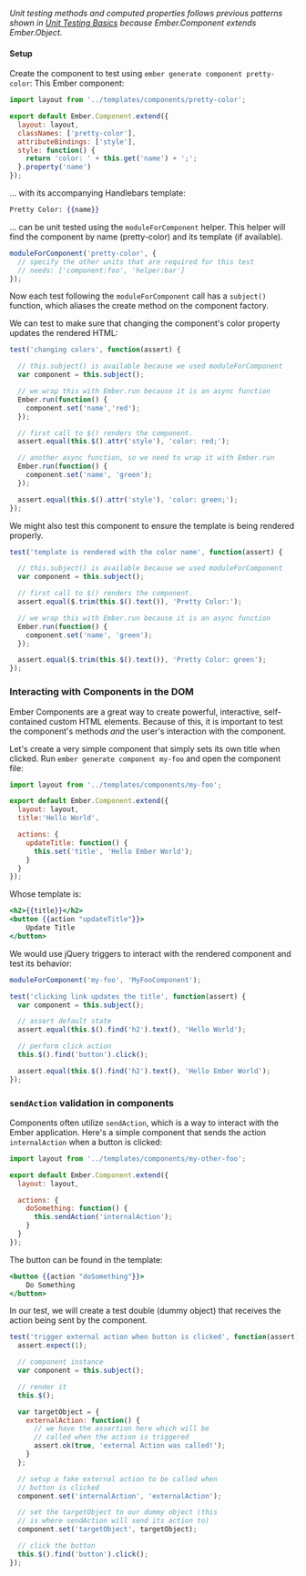 _Unit testing methods and computed properties follows previous patterns shown
in [Unit Testing Basics] because Ember.Component extends Ember.Object._

#### Setup

Create the component to test using `ember generate component pretty-color`:
This Ember component:

```javascript {data-filename=app/components/pretty-color.js}
import layout from '../templates/components/pretty-color';

export default Ember.Component.extend({
  layout: layout,
  classNames: ['pretty-color'],
  attributeBindings: ['style'],
  style: function() {
    return 'color: ' + this.get('name') + ';';
  }.property('name')
});
```

... with its accompanying Handlebars template:

```handlebars {data-filename=app/templates/components/pretty-color.hbs}
Pretty Color: {{name}}
```

... can be unit tested using the `moduleForComponent` helper.
This helper will find the component by name (pretty-color) and its template (if
available).

```javascript {data-filename=tests/unit/components/pretty-color-test.js}
moduleForComponent('pretty-color', {
  // specify the other units that are required for this test
  // needs: ['component:foo', 'helper:bar']
});
```

Now each test following the `moduleForComponent` call has a `subject()` function,
which aliases the create method on the component factory.

We can test to make sure that changing the component's color property updates
the rendered HTML:

```javascript {data-filename=tests/unit/components/pretty-color-test.js}
test('changing colors', function(assert) {

  // this.subject() is available because we used moduleForComponent
  var component = this.subject();

  // we wrap this with Ember.run because it is an async function
  Ember.run(function() {
    component.set('name','red');
  });

  // first call to $() renders the component.
  assert.equal(this.$().attr('style'), 'color: red;');

  // another async function, so we need to wrap it with Ember.run
  Ember.run(function() {
    component.set('name', 'green');
  });

  assert.equal(this.$().attr('style'), 'color: green;');
});
```

We might also test this component to ensure the template is being
rendered properly.

```javascript {data-filename=tests/unit/components/pretty-color-test.js}
test('template is rendered with the color name', function(assert) {

  // this.subject() is available because we used moduleForComponent
  var component = this.subject();

  // first call to $() renders the component.
  assert.equal($.trim(this.$().text()), 'Pretty Color:');

  // we wrap this with Ember.run because it is an async function
  Ember.run(function() {
    component.set('name', 'green');
  });

  assert.equal($.trim(this.$().text()), 'Pretty Color: green');
});
```

### Interacting with Components in the DOM

Ember Components are a great way to create powerful, interactive, self-contained
custom HTML elements. Because of this, it is important to test the
component's methods _and_ the user's interaction with the component.

Let's create a very simple component that simply sets its own
title when clicked. Run `ember generate component my-foo` and open the
component file:

```javascript {data-filename=app/components/my-foo.js}
import layout from '../templates/components/my-foo';

export default Ember.Component.extend({
  layout: layout,
  title:'Hello World',

  actions: {
    updateTitle: function() {
      this.set('title', 'Hello Ember World');
    }
  }
});
```

Whose template is:

```handlebars {data-filename=app/templates/components/my-foo.hbs}
<h2>{{title}}</h2>
<button {{action "updateTitle"}}>
    Update Title
</button>
```

We would use jQuery triggers to interact with the rendered component
and test its behavior:

```javascript {data-filename=tests/unit/components/my-foo-test.js}
moduleForComponent('my-foo', 'MyFooComponent');

test('clicking link updates the title', function(assert) {
  var component = this.subject();

  // assert default state
  assert.equal(this.$().find('h2').text(), 'Hello World');

  // perform click action
  this.$().find('button').click();

  assert.equal(this.$().find('h2').text(), 'Hello Ember World');
});
```

### `sendAction` validation in components

Components often utilize `sendAction`, which is a way to interact with the Ember
application. Here's a simple component that sends the action `internalAction`
when a button is clicked:

```javascript {data-filename=app/components/my-other-foo.js}
import layout from '../templates/components/my-other-foo';

export default Ember.Component.extend({
  layout: layout,

  actions: {
    doSomething: function() {
      this.sendAction('internalAction');
    }
  }
});
```

The button can be found in the template:

```handlebars {data-filename=app/templates/components/my-other-foo.hbs}
<button {{action "doSomething"}}>
    Do Something
</button>
```

In our test, we will create a test double (dummy object) that receives
the action being sent by the component.

```javascript {data-filename=tests/unit/components/my-other-foo.js}
test('trigger external action when button is clicked', function(assert) {
  assert.expect(1);

  // component instance
  var component = this.subject();

  // render it
  this.$();

  var targetObject = {
    externalAction: function() {
      // we have the assertion here which will be
      // called when the action is triggered
      assert.ok(true, 'external Action was called!');
    }
  };

  // setup a fake external action to be called when
  // button is clicked
  component.set('internalAction', 'externalAction');

  // set the targetObject to our dummy object (this
  // is where sendAction will send its action to)
  component.set('targetObject', targetObject);

  // click the button
  this.$().find('button').click();
});
```

<!---
### Components Using Other Components

Sometimes components are easier to maintain if they're broken up into parent and child
components. Here is a simple example:

```javascript {data-filename=app/components/my-album.js}
import layout from '../templates/components/my-kittens';

export default Ember.Component.extend({
  layout: layout,
  tagName: 'img',
  attributeBindings: ['width', 'height', 'src'],
  src: function() {
    return 'http://placekitten.com/' + this.get('width') + '/' + this.get('height');
  }.property('width', 'height')
});
```

```handlebars {data-filename=app/templates/components/my-album.hbs}
<h3>{{title}}</h3>
{{yield}}
```

```javascript {data-filename=app/components/my-kitten.js}
import layout from '../templates/components/my-kitten';

export default Ember.Component.extend({
  layout: layout,
  tagName: 'img',
  attributeBindings: ['width', 'height', 'src'],
  src: function() {
    return 'http://placekitten.com/' + this.get('width') + '/' + this.get('height');
  }.property('width', 'height')
});
```

Usage of this component might look something like this:

```handlebars
{{#my-album title="Cats"}}
  {{my-kitten width="200" height="300"}}
  {{my-kitten width="100" height="100"}}
  {{my-kitten width="50" height="50"}}
{{/my-album}}
```

Using the `needs` callback greatly simplifies testing components
with a parent-child relationship.

```javascript {data-filename=tests/unit/components/my-album-test.js}
moduleForComponent('my-album', {
  // specify the other units that are required for this test
  needs: ['component:my-kitten']
});


test('renders kittens', function(assert) {
  assert.expect(2);

  // component instance
  var component = this.subject({
    title: 'Cats',
    template: Ember.Handlebars.compile(
      '{{my-kitten width="200" height="300"}}' +
      '{{my-kitten width="100" height="100"}}' +
      '{{my-kitten width="50" height="50"}}'
    )
  });

  // Render the component
  this.$();

  // perform assertions
  assert.equal(this.$().find('h3:contains("Cats")').length, 1);
  assert.equal(this.$().find('img').length, 3);
});
```
-->

[Unit Testing Basics]: ../unit-testing-basics
